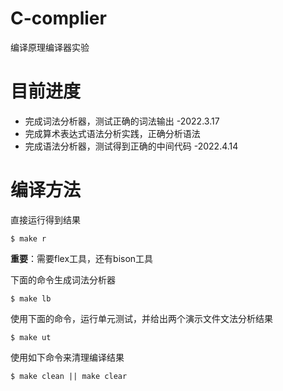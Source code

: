 # C-complier
编译原理编译器实验

# 目前进度
* 完成词法分析器，测试正确的词法输出 -2022.3.17
* 完成算术表达式语法分析实践，正确分析语法
* 完成语法分析器，测试得到正确的中间代码 -2022.4.14

# 编译方法

直接运行得到结果
```shell
$ make r
```

**重要**：需要flex工具，还有bison工具

下面的命令生成词法分析器
```shell
$ make lb
```

使用下面的命令，运行单元测试，并给出两个演示文件文法分析结果
```shell
$ make ut
```


使用如下命令来清理编译结果
```shell
$ make clean || make clear
```

